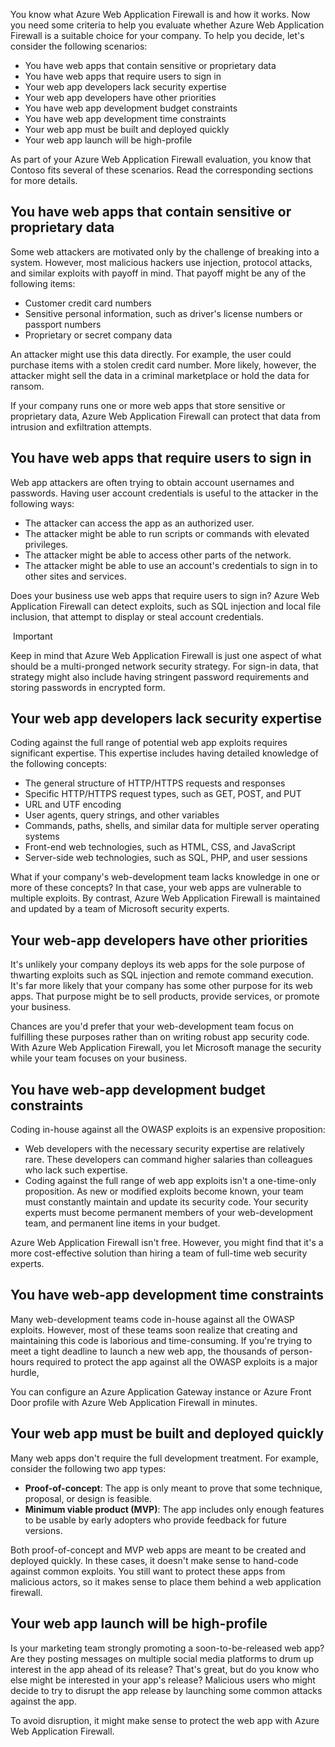 
You know what Azure Web Application Firewall is and how it works. Now you need some criteria to help you evaluate whether Azure Web Application Firewall is a suitable choice for your company. To help you decide, let's consider the following scenarios:

- You have web apps that contain sensitive or proprietary data
- You have web apps that require users to sign in
- Your web app developers lack security expertise
- Your web app developers have other priorities
- You have web app development budget constraints
- You have web app development time constraints
- Your web app must be built and deployed quickly
- Your web app launch will be high-profile

As part of your Azure Web Application Firewall evaluation, you know that Contoso fits several of these scenarios. Read the corresponding sections for more details.

## You have web apps that contain sensitive or proprietary data

Some web attackers are motivated only by the challenge of breaking into a system. However, most malicious hackers use injection, protocol attacks, and similar exploits with payoff in mind. That payoff might be any of the following items:

- Customer credit card numbers
- Sensitive personal information, such as driver's license numbers or passport numbers
- Proprietary or secret company data

An attacker might use this data directly. For example, the user could purchase items with a stolen credit card number. More likely, however, the attacker might sell the data in a criminal marketplace or hold the data for ransom.

If your company runs one or more web apps that store sensitive or proprietary data, Azure Web Application Firewall can protect that data from intrusion and exfiltration attempts.

## You have web apps that require users to sign in

Web app attackers are often trying to obtain account usernames and passwords. Having user account credentials is useful to the attacker in the following ways:

- The attacker can access the app as an authorized user.
- The attacker might be able to run scripts or commands with elevated privileges.
- The attacker might be able to access other parts of the network.
- The attacker might be able to use an account's credentials to sign in to other sites and services.

Does your business use web apps that require users to sign in? Azure Web Application Firewall can detect exploits, such as SQL injection and local file inclusion, that attempt to display or steal account credentials.

 Important

Keep in mind that Azure Web Application Firewall is just one aspect of what should be a multi-pronged network security strategy. For sign-in data, that strategy might also include having stringent password requirements and storing passwords in encrypted form.

## Your web app developers lack security expertise

Coding against the full range of potential web app exploits requires significant expertise. This expertise includes having detailed knowledge of the following concepts:

- The general structure of HTTP/HTTPS requests and responses
- Specific HTTP/HTTPS request types, such as GET, POST, and PUT
- URL and UTF encoding
- User agents, query strings, and other variables
- Commands, paths, shells, and similar data for multiple server operating systems
- Front-end web technologies, such as HTML, CSS, and JavaScript
- Server-side web technologies, such as SQL, PHP, and user sessions

What if your company's web-development team lacks knowledge in one or more of these concepts? In that case, your web apps are vulnerable to multiple exploits. By contrast, Azure Web Application Firewall is maintained and updated by a team of Microsoft security experts.

## Your web-app developers have other priorities

It's unlikely your company deploys its web apps for the sole purpose of thwarting exploits such as SQL injection and remote command execution. It's far more likely that your company has some other purpose for its web apps. That purpose might be to sell products, provide services, or promote your business.

Chances are you'd prefer that your web-development team focus on fulfilling these purposes rather than on writing robust app security code. With Azure Web Application Firewall, you let Microsoft manage the security while your team focuses on your business.

## You have web-app development budget constraints

Coding in-house against all the OWASP exploits is an expensive proposition:

- Web developers with the necessary security expertise are relatively rare. These developers can command higher salaries than colleagues who lack such expertise.
- Coding against the full range of web app exploits isn't a one-time-only proposition. As new or modified exploits become known, your team must constantly maintain and update its security code. Your security experts must become permanent members of your web-development team, and permanent line items in your budget.

Azure Web Application Firewall isn't free. However, you might find that it's a more cost-effective solution than hiring a team of full-time web security experts.

## You have web-app development time constraints

Many web-development teams code in-house against all the OWASP exploits. However, most of these teams soon realize that creating and maintaining this code is laborious and time-consuming. If you're trying to meet a tight deadline to launch a new web app, the thousands of person-hours required to protect the app against all the OWASP exploits is a major hurdle,

You can configure an Azure Application Gateway instance or Azure Front Door profile with Azure Web Application Firewall in minutes.

## Your web app must be built and deployed quickly

Many web apps don't require the full development treatment. For example, consider the following two app types:

- **Proof-of-concept**: The app is only meant to prove that some technique, proposal, or design is feasible.
- **Minimum viable product (MVP)**: The app includes only enough features to be usable by early adopters who provide feedback for future versions.

Both proof-of-concept and MVP web apps are meant to be created and deployed quickly. In these cases, it doesn't make sense to hand-code against common exploits. You still want to protect these apps from malicious actors, so it makes sense to place them behind a web application firewall.

## Your web app launch will be high-profile

Is your marketing team strongly promoting a soon-to-be-released web app? Are they posting messages on multiple social media platforms to drum up interest in the app ahead of its release? That's great, but do you know who else might be interested in your app's release? Malicious users who might decide to try to disrupt the app release by launching some common attacks against the app.

To avoid disruption, it might make sense to protect the web app with Azure Web Application Firewall.